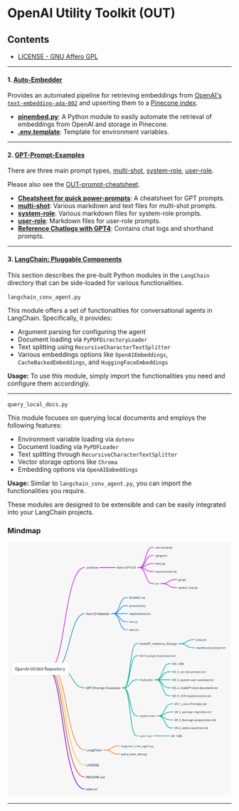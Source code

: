 # OpenAI Utility Toolkit (OUT)

## Contents
- [LICENSE - GNU Affero GPL](./LICENSE)

---

#### 1. **[Auto-Embedder](./Auto-Embedder)**

Provides an automated pipeline for retrieving embeddings from [OpenAI's `text-embedding-ada-002`](https://platform.openai.com/docs/guides/embeddings) and upserting them to a [Pinecone index](https://docs.pinecone.io/docs/indexes).

   - **[pinembed.py](./Auto-Embedder/pinembed.py)**: A Python module to easily automate the retrieval of embeddings from OpenAI and storage in Pinecone.
   - **[.env.template](./Auto-Embedder/.env.template)**: Template for environment variables.

---

#### 2. **[GPT-Prompt-Examples](./GPT-Prompt-Examples)**

There are three main prompt types, [multi-shot](GPT-Prompt-Examples/multi-shot), [system-role](GPT-Prompt-Examples/system-role), [user-role](GPT-Prompt-Examples/user-role).

Please also see the [OUT-prompt-cheatsheet](GPT-Prompt-Examples/OUT-prompt-cheatsheet.md).

   - **[Cheatsheet for quick power-prompts](./GPT-Prompt-Examples/OUT-prompt-cheatsheet.md)**: A cheatsheet for GPT prompts.
   - **[multi-shot](./GPT-Prompt-Examples/multi-shot)**: Various markdown and text files for multi-shot prompts.
   - **[system-role](./GPT-Prompt-Examples/system-role)**: Various markdown files for system-role prompts.
   - **[user-role](./GPT-Prompt-Examples/user-role)**: Markdown files for user-role prompts.
   - **[Reference Chatlogs with GPT4](./GPT-Prompt-Examples/ChatGPT_reference_chatlogs)**: Contains chat logs and shorthand prompts.
  
---

#### 3. **[LangChain: Pluggable Components](./LangChain/)**

This section describes the pre-built Python modules in the `LangChain` directory that can be side-loaded for various functionalities.

`langchain_conv_agent.py`

This module offers a set of functionalities for conversational agents in LangChain. Specifically, it provides:

- Argument parsing for configuring the agent
- Document loading via `PyPDFDirectoryLoader`
- Text splitting using `RecursiveCharacterTextSplitter`
- Various embeddings options like `OpenAIEmbeddings`, `CacheBackedEmbeddings`, and `HuggingFaceEmbeddings`

**Usage:**
To use this module, simply import the functionalities you need and configure them accordingly.

---

`query_local_docs.py`

This module focuses on querying local documents and employs the following features:

- Environment variable loading via `dotenv`
- Document loading via `PyPDFLoader`
- Text splitting through `RecursiveCharacterTextSplitter`
- Vector storage options like `Chroma`
- Embedding options via `OpenAIEmbeddings`

**Usage:**
Similar to `langchain_conv_agent.py`, you can import the functionalities you require.

These modules are designed to be extensible and can be easily integrated into your LangChain projects.

### Mindmap

<div align="center">
  <img src=".github\mindmap_10-7-23_.png" alt="Creation Date: Oct 7th, 2023" width="500"/>
</div>

---